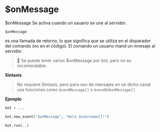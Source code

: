 # $onMessage


$onMessage Se activa cuando un usuario se une al servidor.

```
$onMessage
```

es una llamada de retorno, lo que significa que se utiliza en el disparador del comando (no en el código). El comando un usuario mand un mnesaje al servidor.

> 📌 Se puede tener varios $onMessage por bot, pero no es recomendable.

**Sintaxis**

> No requiere Sintaxis, pero para uso de mensajes en un dicho canal use funciones como `$sendMessage[]` o `$sendEmbedMessage[]`

**Ejemplo**

```python
bot = ...

bot.new_event("$onMessage", "Hola $username[]!")

bot.run(..)
```